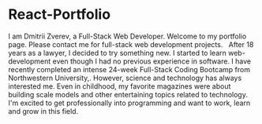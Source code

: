 # React-Portfolio

I am Dmitrii Zverev, a Full-Stack Web Developer. Welcome to my portfolio page. Please contact me for full-stack web development projects.
 
After 18 years as a lawyer, I decided to try something new. I started to learn web-development even though I had no previous experience in software. I have recently completed an intense 24-week Full-Stack Coding Bootcamp from Northwestern University,. However, science and technology has always interested me. Even in childhood, my favorite magazines were about building scale models and other entertaining topics related to technology. I'm excited to get professionally into programming and want to work, learn and grow in this field.
